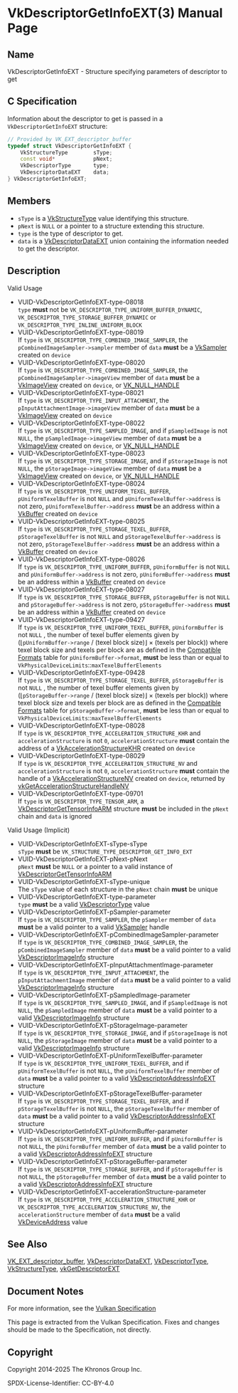# VkDescriptorGetInfoEXT(3) Manual Page

## Name

VkDescriptorGetInfoEXT - Structure specifying parameters of descriptor to get



## [](#_c_specification)C Specification

Information about the descriptor to get is passed in a `VkDescriptorGetInfoEXT` structure:

```c++
// Provided by VK_EXT_descriptor_buffer
typedef struct VkDescriptorGetInfoEXT {
    VkStructureType        sType;
    const void*            pNext;
    VkDescriptorType       type;
    VkDescriptorDataEXT    data;
} VkDescriptorGetInfoEXT;
```

## [](#_members)Members

- `sType` is a [VkStructureType](https://registry.khronos.org/vulkan/specs/latest/man/html/VkStructureType.html) value identifying this structure.
- `pNext` is `NULL` or a pointer to a structure extending this structure.
- `type` is the type of descriptor to get.
- `data` is a [VkDescriptorDataEXT](https://registry.khronos.org/vulkan/specs/latest/man/html/VkDescriptorDataEXT.html) union containing the information needed to get the descriptor.

## [](#_description)Description

Valid Usage

- [](#VUID-VkDescriptorGetInfoEXT-type-08018)VUID-VkDescriptorGetInfoEXT-type-08018  
  `type` **must** not be `VK_DESCRIPTOR_TYPE_UNIFORM_BUFFER_DYNAMIC`, `VK_DESCRIPTOR_TYPE_STORAGE_BUFFER_DYNAMIC` or `VK_DESCRIPTOR_TYPE_INLINE_UNIFORM_BLOCK`
- [](#VUID-VkDescriptorGetInfoEXT-type-08019)VUID-VkDescriptorGetInfoEXT-type-08019  
  If `type` is `VK_DESCRIPTOR_TYPE_COMBINED_IMAGE_SAMPLER`, the `pCombinedImageSampler->sampler` member of `data` **must** be a [VkSampler](https://registry.khronos.org/vulkan/specs/latest/man/html/VkSampler.html) created on `device`
- [](#VUID-VkDescriptorGetInfoEXT-type-08020)VUID-VkDescriptorGetInfoEXT-type-08020  
  If `type` is `VK_DESCRIPTOR_TYPE_COMBINED_IMAGE_SAMPLER`, the `pCombinedImageSampler->imageView` member of `data` **must** be a [VkImageView](https://registry.khronos.org/vulkan/specs/latest/man/html/VkImageView.html) created on `device`, or [VK\_NULL\_HANDLE](https://registry.khronos.org/vulkan/specs/latest/man/html/VK_NULL_HANDLE.html)
- [](#VUID-VkDescriptorGetInfoEXT-type-08021)VUID-VkDescriptorGetInfoEXT-type-08021  
  If `type` is `VK_DESCRIPTOR_TYPE_INPUT_ATTACHMENT`, the `pInputAttachmentImage->imageView` member of `data` **must** be a [VkImageView](https://registry.khronos.org/vulkan/specs/latest/man/html/VkImageView.html) created on `device`
- [](#VUID-VkDescriptorGetInfoEXT-type-08022)VUID-VkDescriptorGetInfoEXT-type-08022  
  If `type` is `VK_DESCRIPTOR_TYPE_SAMPLED_IMAGE`, and if `pSampledImage` is not `NULL`, the `pSampledImage->imageView` member of `data` **must** be a [VkImageView](https://registry.khronos.org/vulkan/specs/latest/man/html/VkImageView.html) created on `device`, or [VK\_NULL\_HANDLE](https://registry.khronos.org/vulkan/specs/latest/man/html/VK_NULL_HANDLE.html)
- [](#VUID-VkDescriptorGetInfoEXT-type-08023)VUID-VkDescriptorGetInfoEXT-type-08023  
  If `type` is `VK_DESCRIPTOR_TYPE_STORAGE_IMAGE`, and if `pStorageImage` is not `NULL`, the `pStorageImage->imageView` member of `data` **must** be a [VkImageView](https://registry.khronos.org/vulkan/specs/latest/man/html/VkImageView.html) created on `device`, or [VK\_NULL\_HANDLE](https://registry.khronos.org/vulkan/specs/latest/man/html/VK_NULL_HANDLE.html)
- [](#VUID-VkDescriptorGetInfoEXT-type-08024)VUID-VkDescriptorGetInfoEXT-type-08024  
  If `type` is `VK_DESCRIPTOR_TYPE_UNIFORM_TEXEL_BUFFER`, `pUniformTexelBuffer` is not `NULL` and `pUniformTexelBuffer->address` is not zero, `pUniformTexelBuffer->address` **must** be an address within a [VkBuffer](https://registry.khronos.org/vulkan/specs/latest/man/html/VkBuffer.html) created on `device`
- [](#VUID-VkDescriptorGetInfoEXT-type-08025)VUID-VkDescriptorGetInfoEXT-type-08025  
  If `type` is `VK_DESCRIPTOR_TYPE_STORAGE_TEXEL_BUFFER`, `pStorageTexelBuffer` is not `NULL` and `pStorageTexelBuffer->address` is not zero, `pStorageTexelBuffer->address` **must** be an address within a [VkBuffer](https://registry.khronos.org/vulkan/specs/latest/man/html/VkBuffer.html) created on `device`
- [](#VUID-VkDescriptorGetInfoEXT-type-08026)VUID-VkDescriptorGetInfoEXT-type-08026  
  If `type` is `VK_DESCRIPTOR_TYPE_UNIFORM_BUFFER`, `pUniformBuffer` is not `NULL` and `pUniformBuffer->address` is not zero, `pUniformBuffer->address` **must** be an address within a [VkBuffer](https://registry.khronos.org/vulkan/specs/latest/man/html/VkBuffer.html) created on `device`
- [](#VUID-VkDescriptorGetInfoEXT-type-08027)VUID-VkDescriptorGetInfoEXT-type-08027  
  If `type` is `VK_DESCRIPTOR_TYPE_STORAGE_BUFFER`, `pStorageBuffer` is not `NULL` and `pStorageBuffer->address` is not zero, `pStorageBuffer->address` **must** be an address within a [VkBuffer](https://registry.khronos.org/vulkan/specs/latest/man/html/VkBuffer.html) created on `device`
- [](#VUID-VkDescriptorGetInfoEXT-type-09427)VUID-VkDescriptorGetInfoEXT-type-09427  
  If `type` is `VK_DESCRIPTOR_TYPE_UNIFORM_TEXEL_BUFFER`, `pUniformBuffer` is not `NULL` , the number of texel buffer elements given by (⌊`pUniformBuffer->range` / (texel block size)⌋ × (texels per block)) where texel block size and texels per block are as defined in the [Compatible Formats](https://registry.khronos.org/vulkan/specs/latest/html/vkspec.html#formats-compatibility) table for `pUniformBuffer->format`, **must** be less than or equal to `VkPhysicalDeviceLimits`::`maxTexelBufferElements`
- [](#VUID-VkDescriptorGetInfoEXT-type-09428)VUID-VkDescriptorGetInfoEXT-type-09428  
  If `type` is `VK_DESCRIPTOR_TYPE_STORAGE_TEXEL_BUFFER`, `pStorageBuffer` is not `NULL` , the number of texel buffer elements given by (⌊`pStorageBuffer->range` / (texel block size)⌋ × (texels per block)) where texel block size and texels per block are as defined in the [Compatible Formats](https://registry.khronos.org/vulkan/specs/latest/html/vkspec.html#formats-compatibility) table for `pStorageBuffer->format`, **must** be less than or equal to `VkPhysicalDeviceLimits`::`maxTexelBufferElements`
- [](#VUID-VkDescriptorGetInfoEXT-type-08028)VUID-VkDescriptorGetInfoEXT-type-08028  
  If `type` is `VK_DESCRIPTOR_TYPE_ACCELERATION_STRUCTURE_KHR` and `accelerationStructure` is not `0`, `accelerationStructure` **must** contain the address of a [VkAccelerationStructureKHR](https://registry.khronos.org/vulkan/specs/latest/man/html/VkAccelerationStructureKHR.html) created on `device`
- [](#VUID-VkDescriptorGetInfoEXT-type-08029)VUID-VkDescriptorGetInfoEXT-type-08029  
  If `type` is `VK_DESCRIPTOR_TYPE_ACCELERATION_STRUCTURE_NV` and `accelerationStructure` is not `0`, `accelerationStructure` **must** contain the handle of a [VkAccelerationStructureNV](https://registry.khronos.org/vulkan/specs/latest/man/html/VkAccelerationStructureNV.html) created on `device`, returned by [vkGetAccelerationStructureHandleNV](https://registry.khronos.org/vulkan/specs/latest/man/html/vkGetAccelerationStructureHandleNV.html)
- [](#VUID-VkDescriptorGetInfoEXT-type-09701)VUID-VkDescriptorGetInfoEXT-type-09701  
  If `type` is `VK_DESCRIPTOR_TYPE_TENSOR_ARM`, a [VkDescriptorGetTensorInfoARM](https://registry.khronos.org/vulkan/specs/latest/man/html/VkDescriptorGetTensorInfoARM.html) structure **must** be included in the `pNext` chain and `data` is ignored

Valid Usage (Implicit)

- [](#VUID-VkDescriptorGetInfoEXT-sType-sType)VUID-VkDescriptorGetInfoEXT-sType-sType  
  `sType` **must** be `VK_STRUCTURE_TYPE_DESCRIPTOR_GET_INFO_EXT`
- [](#VUID-VkDescriptorGetInfoEXT-pNext-pNext)VUID-VkDescriptorGetInfoEXT-pNext-pNext  
  `pNext` **must** be `NULL` or a pointer to a valid instance of [VkDescriptorGetTensorInfoARM](https://registry.khronos.org/vulkan/specs/latest/man/html/VkDescriptorGetTensorInfoARM.html)
- [](#VUID-VkDescriptorGetInfoEXT-sType-unique)VUID-VkDescriptorGetInfoEXT-sType-unique  
  The `sType` value of each structure in the `pNext` chain **must** be unique
- [](#VUID-VkDescriptorGetInfoEXT-type-parameter)VUID-VkDescriptorGetInfoEXT-type-parameter  
  `type` **must** be a valid [VkDescriptorType](https://registry.khronos.org/vulkan/specs/latest/man/html/VkDescriptorType.html) value
- [](#VUID-VkDescriptorGetInfoEXT-pSampler-parameter)VUID-VkDescriptorGetInfoEXT-pSampler-parameter  
  If `type` is `VK_DESCRIPTOR_TYPE_SAMPLER`, the `pSampler` member of `data` **must** be a valid pointer to a valid [VkSampler](https://registry.khronos.org/vulkan/specs/latest/man/html/VkSampler.html) handle
- [](#VUID-VkDescriptorGetInfoEXT-pCombinedImageSampler-parameter)VUID-VkDescriptorGetInfoEXT-pCombinedImageSampler-parameter  
  If `type` is `VK_DESCRIPTOR_TYPE_COMBINED_IMAGE_SAMPLER`, the `pCombinedImageSampler` member of `data` **must** be a valid pointer to a valid [VkDescriptorImageInfo](https://registry.khronos.org/vulkan/specs/latest/man/html/VkDescriptorImageInfo.html) structure
- [](#VUID-VkDescriptorGetInfoEXT-pInputAttachmentImage-parameter)VUID-VkDescriptorGetInfoEXT-pInputAttachmentImage-parameter  
  If `type` is `VK_DESCRIPTOR_TYPE_INPUT_ATTACHMENT`, the `pInputAttachmentImage` member of `data` **must** be a valid pointer to a valid [VkDescriptorImageInfo](https://registry.khronos.org/vulkan/specs/latest/man/html/VkDescriptorImageInfo.html) structure
- [](#VUID-VkDescriptorGetInfoEXT-pSampledImage-parameter)VUID-VkDescriptorGetInfoEXT-pSampledImage-parameter  
  If `type` is `VK_DESCRIPTOR_TYPE_SAMPLED_IMAGE`, and if `pSampledImage` is not `NULL`, the `pSampledImage` member of `data` **must** be a valid pointer to a valid [VkDescriptorImageInfo](https://registry.khronos.org/vulkan/specs/latest/man/html/VkDescriptorImageInfo.html) structure
- [](#VUID-VkDescriptorGetInfoEXT-pStorageImage-parameter)VUID-VkDescriptorGetInfoEXT-pStorageImage-parameter  
  If `type` is `VK_DESCRIPTOR_TYPE_STORAGE_IMAGE`, and if `pStorageImage` is not `NULL`, the `pStorageImage` member of `data` **must** be a valid pointer to a valid [VkDescriptorImageInfo](https://registry.khronos.org/vulkan/specs/latest/man/html/VkDescriptorImageInfo.html) structure
- [](#VUID-VkDescriptorGetInfoEXT-pUniformTexelBuffer-parameter)VUID-VkDescriptorGetInfoEXT-pUniformTexelBuffer-parameter  
  If `type` is `VK_DESCRIPTOR_TYPE_UNIFORM_TEXEL_BUFFER`, and if `pUniformTexelBuffer` is not `NULL`, the `pUniformTexelBuffer` member of `data` **must** be a valid pointer to a valid [VkDescriptorAddressInfoEXT](https://registry.khronos.org/vulkan/specs/latest/man/html/VkDescriptorAddressInfoEXT.html) structure
- [](#VUID-VkDescriptorGetInfoEXT-pStorageTexelBuffer-parameter)VUID-VkDescriptorGetInfoEXT-pStorageTexelBuffer-parameter  
  If `type` is `VK_DESCRIPTOR_TYPE_STORAGE_TEXEL_BUFFER`, and if `pStorageTexelBuffer` is not `NULL`, the `pStorageTexelBuffer` member of `data` **must** be a valid pointer to a valid [VkDescriptorAddressInfoEXT](https://registry.khronos.org/vulkan/specs/latest/man/html/VkDescriptorAddressInfoEXT.html) structure
- [](#VUID-VkDescriptorGetInfoEXT-pUniformBuffer-parameter)VUID-VkDescriptorGetInfoEXT-pUniformBuffer-parameter  
  If `type` is `VK_DESCRIPTOR_TYPE_UNIFORM_BUFFER`, and if `pUniformBuffer` is not `NULL`, the `pUniformBuffer` member of `data` **must** be a valid pointer to a valid [VkDescriptorAddressInfoEXT](https://registry.khronos.org/vulkan/specs/latest/man/html/VkDescriptorAddressInfoEXT.html) structure
- [](#VUID-VkDescriptorGetInfoEXT-pStorageBuffer-parameter)VUID-VkDescriptorGetInfoEXT-pStorageBuffer-parameter  
  If `type` is `VK_DESCRIPTOR_TYPE_STORAGE_BUFFER`, and if `pStorageBuffer` is not `NULL`, the `pStorageBuffer` member of `data` **must** be a valid pointer to a valid [VkDescriptorAddressInfoEXT](https://registry.khronos.org/vulkan/specs/latest/man/html/VkDescriptorAddressInfoEXT.html) structure
- [](#VUID-VkDescriptorGetInfoEXT-accelerationStructure-parameter)VUID-VkDescriptorGetInfoEXT-accelerationStructure-parameter  
  If `type` is `VK_DESCRIPTOR_TYPE_ACCELERATION_STRUCTURE_KHR` or `VK_DESCRIPTOR_TYPE_ACCELERATION_STRUCTURE_NV`, the `accelerationStructure` member of `data` **must** be a valid [VkDeviceAddress](https://registry.khronos.org/vulkan/specs/latest/man/html/VkDeviceAddress.html) value

## [](#_see_also)See Also

[VK\_EXT\_descriptor\_buffer](https://registry.khronos.org/vulkan/specs/latest/man/html/VK_EXT_descriptor_buffer.html), [VkDescriptorDataEXT](https://registry.khronos.org/vulkan/specs/latest/man/html/VkDescriptorDataEXT.html), [VkDescriptorType](https://registry.khronos.org/vulkan/specs/latest/man/html/VkDescriptorType.html), [VkStructureType](https://registry.khronos.org/vulkan/specs/latest/man/html/VkStructureType.html), [vkGetDescriptorEXT](https://registry.khronos.org/vulkan/specs/latest/man/html/vkGetDescriptorEXT.html)

## [](#_document_notes)Document Notes

For more information, see the [Vulkan Specification](https://registry.khronos.org/vulkan/specs/latest/html/vkspec.html#VkDescriptorGetInfoEXT)

This page is extracted from the Vulkan Specification. Fixes and changes should be made to the Specification, not directly.

## [](#_copyright)Copyright

Copyright 2014-2025 The Khronos Group Inc.

SPDX-License-Identifier: CC-BY-4.0